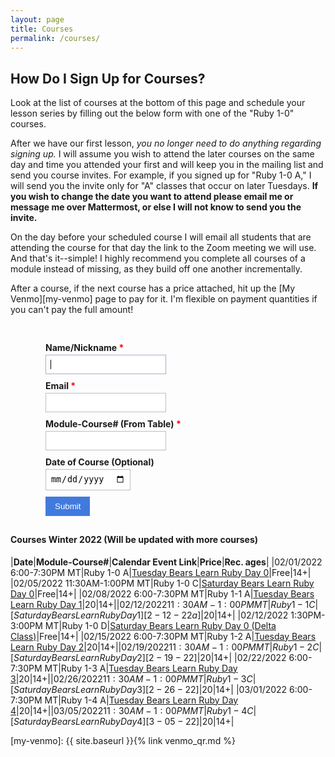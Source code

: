 ```yaml
---
layout: page
title: Courses
permalink: /courses/
---
```


How Do I Sign Up for Courses? 
---

Look at the list of courses at the bottom of this page and schedule your lesson series by filling out the below form with one of the "Ruby 1-0" courses. 

After we have our first lesson, *you no longer need to do anything regarding signing up.* I will assume you wish to attend the later courses on the same day and time you attended your first and will keep you in the mailing list and send you course invites. For example, if you signed up for "Ruby 1-0 A," I will send you the invite only for "A" classes that occur on later Tuesdays. **If you wish to change the date you want to attend please email me or message me over Mattermost, or else I will not know to send you the invite.** 

On the day before your scheduled course I will email all students that are attending the course for that day the link to the Zoom meeting we will use. And that's it--simple! I highly recommend you complete all courses of a module instead of missing, as they build off one another incrementally. 

After a course, if the next course has a price attached, hit up the [My Venmo][my-venmo] page to pay for it. I'm flexible on payment quantities if you can't pay the full amount!

<style type="text/css">
.form-style-1 {
	margin:10px auto;
	max-width: 400px;
	padding: 20px 12px 10px 20px;
}
.form-style-1 li {
	padding: 0;
	display: block;
	list-style: none;
	margin: 10px 0 0 0;
}
.form-style-1 label{
	margin:0 0 3px 0;
	padding:0px;
	display:block;
	font-weight: bold;
}
.form-style-1 input[type=text], 
.form-style-1 input[type=date],
.form-style-1 input[type=datetime],
.form-style-1 input[type=number],
.form-style-1 input[type=search],
.form-style-1 input[type=time],
.form-style-1 input[type=url],
.form-style-1 input[type=email],
textarea, 
select{
	box-sizing: border-box;
	-webkit-box-sizing: border-box;
	-moz-box-sizing: border-box;
	border:1px solid #BEBEBE;
	padding: 7px;
	margin:0px;
	-webkit-transition: all 0.30s ease-in-out;
	-moz-transition: all 0.30s ease-in-out;
	-ms-transition: all 0.30s ease-in-out;
	-o-transition: all 0.30s ease-in-out;
	outline: none;	
}
.form-style-1 input[type=text]:focus, 
.form-style-1 input[type=date]:focus,
.form-style-1 input[type=datetime]:focus,
.form-style-1 input[type=number]:focus,
.form-style-1 input[type=search]:focus,
.form-style-1 input[type=time]:focus,
.form-style-1 input[type=url]:focus,
.form-style-1 input[type=email]:focus,
.form-style-1 textarea:focus, 
.form-style-1 select:focus{
	-moz-box-shadow: 0 0 8px #417ade;
	-webkit-box-shadow: 0 0 8px #417ade;
	box-shadow: 0 0 8px #417ade;
	border: 1px solid #417ade;
}
.form-style-1 .field-divided{
	width: 49%;
}

.form-style-1 .field-long{
	width: 100%;
}
.form-style-1 .field-select{
	width: 100%;
}
.form-style-1 .field-textarea{
	height: 100px;
}
.form-style-1 input[type=submit], .form-style-1 input[type=button]{
	background: #417ade;
	padding: 8px 15px 8px 15px;
	border: none;
	color: #fff;
}
.form-style-1 input[type=submit]:hover, .form-style-1 input[type=button]:hover{
	background: #000000;
	box-shadow:none;
	-moz-box-shadow:none;
	-webkit-box-shadow:none;
}
.form-style-1 .required{
	color:red;
}
</style>
<form class="" target="_self" enctype="multipart/form-data" action="https://formkeep.com/f/a3b82532fd01" accept-charset="UTF-8" method="post"><input name="utf8" type="hidden" value="&#x2713;" />
  <ul class="form-style-1">
    <li>
      <label title="required" for="Name_Nickname">Name/Nickname <span class="required">*</span></label>
      <input type="text" name="Name/Nickname" id="Name_Nickname" required="required" autofocus="autofocus" class="form-control" />
    </li>
    <li>
      <label title="required" for="Email">Email <span class="required">*</span></label>
      <input type="email" name="Email" id="Email" required="required" class="form-control" />
    </li>
    <li>
      <label title="required" for="Module-Course___From_Table_">Module-Course# (From Table) <span class="required">*</span></label>
      <input type="text" name="Module-Course# (From Table)" id="Module-Course___From_Table_" required="required" class="form-control" />
    </li>
    <li>
      <label for="Date_of_Course__Optional_">Date of Course (Optional)</label>
      <input type="date" name="Date of Course (Optional)" id="Date_of_Course__Optional_" class="form-control" />
    </li>
    <li>
      <input type="submit" value="Submit" class="btn btn-block btn-primary" data-disable-with="Submit" />
    </li>
  </ul>
</form>

<h4>Courses Winter 2022 (Will be updated with more courses)</h4>

|**Date**|**Module-Course#**|**Calendar Event Link**|**Price**|**Rec. ages**|
|02/01/2022 6:00-7:30PM MT|Ruby 1-0 A|[Tuesday Bears Learn Ruby Day 0][2-1-22]|Free|14+|
|02/05/2022 11:30AM-1:00PM MT|Ruby 1-0 C|[Saturday Bears Learn Ruby Day 0][2-5-22]|Free|14+|
|02/08/2022 6:00-7:30PM MT|Ruby 1-1 A|[Tuesday Bears Learn Ruby Day 1][2-8-22]|$20|14+|
|02/12/2022 11:30AM-1:00PM MT|Ruby 1-1 C|[Saturday Bears Learn Ruby Day 1][2-12-22a]|$20|14+|
|02/12/2022 1:30PM-3:00PM MT|Ruby 1-0 D|[Saturday Bears Learn Ruby Day 0 (Delta Class)][2-12-22b]|Free|14+|
|02/15/2022 6:00-7:30PM MT|Ruby 1-2 A|[Tuesday Bears Learn Ruby Day 2][2-15-22]|$20|14+|
|02/19/2022 11:30AM-1:00PM MT|Ruby 1-2 C|[Saturday Bears Learn Ruby Day 2][2-19-22]|$20|14+|
|02/22/2022 6:00-7:30PM MT|Ruby 1-3 A|[Tuesday Bears Learn Ruby Day 3][2-22-22]|$20|14+|
|02/26/2022 11:30AM-1:00PM MT|Ruby 1-3 C|[Saturday Bears Learn Ruby Day 3][2-26-22]|$20|14+|
|03/01/2022 6:00-7:30PM MT|Ruby 1-4 A|[Tuesday Bears Learn Ruby Day 4][3-01-22]|$20|14+|
|03/05/2022 11:30AM-1:00PM MT|Ruby 1-4 C|[Saturday Bears Learn Ruby Day 4][3-05-22]|$20|14+|

[2-1-22]: https://calendar.google.com/event?action=TEMPLATE&tmeid=MjRwM21ocDRhaXFiOTBxaGpvZHI2dDZsZXUgMG0yN29qZm45YXAzMTBiZmYwNmYycWptNW9AZw&tmsrc=0m27ojfn9ap310bff06f2qjm5o%40group.calendar.google.com
[2-5-22]: https://calendar.google.com/event?action=TEMPLATE&tmeid=M3MwcmJqdHZyNGFqb3RrbHVmbGNwMHJkaDUgMG0yN29qZm45YXAzMTBiZmYwNmYycWptNW9AZw&tmsrc=0m27ojfn9ap310bff06f2qjm5o%40group.calendar.google.com
[2-8-22]: https://calendar.google.com/event?action=TEMPLATE&tmeid=NjMwMzlham9qdTBhNDRjanIwMWdsM2Zyb2wgMG0yN29qZm45YXAzMTBiZmYwNmYycWptNW9AZw&tmsrc=0m27ojfn9ap310bff06f2qjm5o%40group.calendar.google.com
[2-10-22]: https://calendar.google.com/event?action=TEMPLATE&tmeid=MHNkYnJzanRvMTZlYTBoYzNpZTBqN3E1dTQgMG0yN29qZm45YXAzMTBiZmYwNmYycWptNW9AZw&tmsrc=0m27ojfn9ap310bff06f2qjm5o%40group.calendar.google.com
[2-12-22a]: https://calendar.google.com/event?action=TEMPLATE&tmeid=MHFxaTBka3QyYTRwN2dpMzhpYTVqOGcxZGQgMG0yN29qZm45YXAzMTBiZmYwNmYycWptNW9AZw&tmsrc=0m27ojfn9ap310bff06f2qjm5o%40group.calendar.google.com
[2-12-22b]: https://calendar.google.com/event?action=TEMPLATE&tmeid=NWw3MGFmbHRzNzdsZDgzcWcxbGQ0MTA3cTAgMG0yN29qZm45YXAzMTBiZmYwNmYycWptNW9AZw&tmsrc=0m27ojfn9ap310bff06f2qjm5o%40group.calendar.google.com
[2-15-22]: https://calendar.google.com/event?action=TEMPLATE&tmeid=MDJzbWdjOGQyM3RmYjNhOHZ2ZnVkZjhqOGogMG0yN29qZm45YXAzMTBiZmYwNmYycWptNW9AZw&tmsrc=0m27ojfn9ap310bff06f2qjm5o%40group.calendar.google.com
[2-19-22]: https://calendar.google.com/event?action=TEMPLATE&tmeid=MnV1NWs0N2hpM2Nla3RnbDcyOTdhbnJlbWkgMG0yN29qZm45YXAzMTBiZmYwNmYycWptNW9AZw&tmsrc=0m27ojfn9ap310bff06f2qjm5o%40group.calendar.google.com
[2-22-22]: https://calendar.google.com/event?action=TEMPLATE&tmeid=MGQydDVpNHFrYmhxa29uOThsYTZ1c252MjkgMG0yN29qZm45YXAzMTBiZmYwNmYycWptNW9AZw&tmsrc=0m27ojfn9ap310bff06f2qjm5o%40group.calendar.google.com
[2-26-22]: https://calendar.google.com/event?action=TEMPLATE&tmeid=NnE3bXVhaDA0bzg4bWMzYmk3MnNpajQxa3IgMG0yN29qZm45YXAzMTBiZmYwNmYycWptNW9AZw&tmsrc=0m27ojfn9ap310bff06f2qjm5o%40group.calendar.google.com
[3-01-22]: https://calendar.google.com/event?action=TEMPLATE&tmeid=M2Q3cm9uZTNrMWZvZTQwaGE0Z2E3NHJucmEgMG0yN29qZm45YXAzMTBiZmYwNmYycWptNW9AZw&tmsrc=0m27ojfn9ap310bff06f2qjm5o%40group.calendar.google.com
[3-05-22]: https://calendar.google.com/event?action=TEMPLATE&tmeid=M2ZpM25jNmFmNTgzZWhzcWU0bXU5NzZyc3MgMG0yN29qZm45YXAzMTBiZmYwNmYycWptNW9AZw&tmsrc=0m27ojfn9ap310bff06f2qjm5o%40group.calendar.google.com

[my-venmo]: {{ site.baseurl }}{% link venmo_qr.md %}